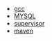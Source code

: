 * [gcc](gcc/gcc.md)
* [MYSQL](mysql/mysql.md)
* [supervisor](supervisor/supervisor.md)
* [maven](java/maven.md)